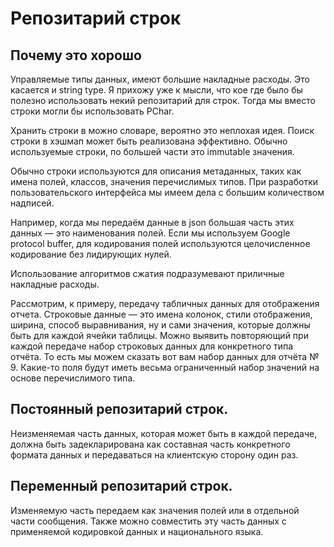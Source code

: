 # Репозитарий строк

## Почему это хорошо

Управляемые типы данных, имеют большие накладные расходы.
Это касается и string type.
Я прихожу уже к мысли, что кое где было бы полезно использовать некий репозитарий для строк.
Тогда мы вместо строки могли бы использовать PChar.

Хранить строки в можно словаре, вероятно это неплохая идея.
Поиск строки в хэшмап может быть реализована эффективно.
Обычно используемые строки, по большей части это immutable значения.

Обычно строки используются для описания метаданных, таких как имена полей, классов, значения перечислимых типов.
При разработки пользовательского интерфейса мы имеем дела с большим количеством надписей.

Например, когда мы передаём данные в json большая часть этих данных — это наименования полей. 
Если мы используем Google protocol buffer, для кодирования полей используются целочисленное кодирование без лидирующих нулей.

Использование алгоритмов сжатия подразумевают приличные накладные расходы.

Рассмотрим, к примеру, передачу табличных данных для отображения отчета.
Строковые данные — это имена колонок, стили отображения, ширина, способ выравнивания, ну и сами значения,
которые должны быть для каждой ячейки таблицы.
Можно выявить повторяющий при каждой передаче набор строковых данных для конкретного типа отчёта. 
То есть мы можем сказать вот вам набор данных для отчёта № 9.
Какие-то поля будут иметь весьма ограниченный набор значений на основе перечислимого типа.

## Постоянный репозитарий строк.
Неизменяемая часть данных, которая может быть в каждой передаче, должна быть задекларирована как составная часть конкретного формата данных и передаваться на клиентскую сторону один раз. 

## Переменный репозитарий строк.
Изменяемую часть передаем как значения полей или в отдельной части сообщения.
Также можно совместить эту часть данных с применяемой кодировкой данных и национального языка.

